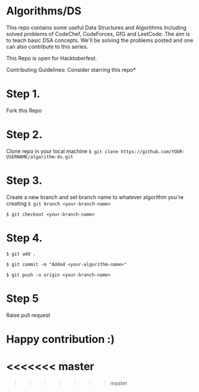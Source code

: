 # Algorithms/DS
This repo contains some useful Data Structures and Algorithms including solved problems of CodeChef, CodeForces, GfG and LeetCode.
The aim is to teach basic DSA concepts. We'll be solving the problems posted and one can also contribute to this series.

This Repo is open for Hacktoberfest.

Contributing Guidelines:
Consider starring this repo*

# Step 1.
Fork this Repo

# Step 2.
Clone repo in your local machine
``$ git clone https://github.com/YOUR-USERNAME/algorithm-ds.git``

# Step 3. 
Create a new branch and set branch name to whatever algorithm you're creating
``$ git branch <your-branch-name>``

``$ git checkout <your-branch-name>``

# Step 4.
``$ git add .``

``$ git commit -m "Added <your-algorithm-name>"``

``$ git push -u origin <your-branch-name>``

# Step 5
  Raise pull request

# Happy contribution :)

<<<<<<< master
=======


>>>>>>> master



